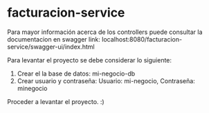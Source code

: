 # facturacion-service
Para mayor información acerca de los controllers puede consultar la documentacion en swagger link: localhost:8080/facturacion-service/swagger-ui/index.html

Para levantar el proyecto se debe considerar lo siguiente:

1. Crear el la base de datos: mi-negocio-db
2. Crear usuario y contraseña: Usuario: mi-negocio, Contraseña: minegocio

Proceder a levantar el proyecto. :) 
